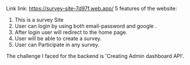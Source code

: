 Link link: https://survey-site-7d97f.web.app/
5 features of the website:
1. This is a survey Site
2. User can login by using both email-password and google .
3. After login user will redirect to the home page.
4. User will be able to create a survey.
5. User can Participate in any survey.


The challenge I faced for the backend is 'Creating Admin dashboard API'.
